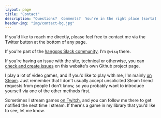 ```yaml
---
layout: page
title: "Contact"
description: "Questions?  Comments?  You're in the right place (sorta)."
header-img: "img/contact-bg.jpg"
---
```


If you'd like to reach me directly, please feel free to contact me via the Twitter button at the bottom of any page.

If you're part of the [hangops Slack community][hangops], I'm `@wisq` there.

If you're having an issue with the site, technical or otherwise, you can [check and create issues][issues] on this website's own Github project page.

I play a lot of video games, and if you'd like to play with me, I'm mainly [on Steam][steam].  Just remember that I don't usually accept unsolicited Steam friend requests from people I don't know, so you probably want to introduce yourself via one of the other methods first.

Sometimes I stream games [on Twitch][twitch], and you can follow me there to get notified the next time I stream.  If there's a game in my library that you'd like to see, let me know.


[issues]: https://github.com/wisq/wisq.net/issues "Issues – wisq/wisq.net"
[steam]: https://steamcommunity.com/id/wisq "Wisq — Steam Community"
[twitch]: https://www.twitch.tv/wisqnet "Wisqnet — Twitch"
[hangops]: https://hangops.com/ "hangops.com"
